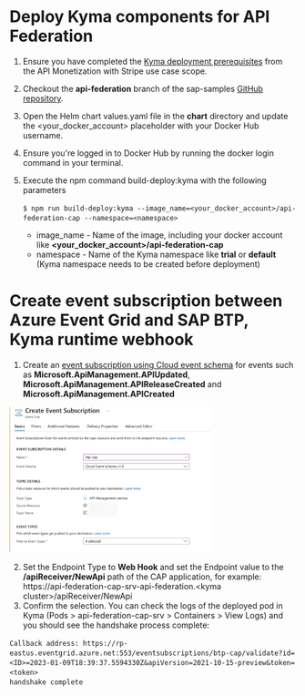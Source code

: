 # Deploy Kyma components for API Federation

1. Ensure you have completed the [Kyma deployment prerequisites](../03-APIMonetizationStripe/03-01-Deploy-kyma-components.md#prepare-the-kyma-deployment-prerequisites) from the API Monetization with Stripe use case scope.
2. Checkout the **api-federation** branch of the sap-samples [GitHub repository](https://github.com/SAP-samples/btp-create-api-integrations/tree/api-federation).
3. Open the Helm chart values.yaml file in the **chart** directory and update the <your_docker_account> placeholder with your Docker Hub username.
4. Ensure you're logged in to Docker Hub by running the docker login command in your terminal.
5. Execute the npm command build-deploy:kyma with the following parameters

    ```$ npm run build-deploy:kyma --image_name=<your_docker_account>/api-federation-cap --namespace=<namespace>```

     * image_name - Name of the image, including your docker account like **\<your_docker_account\>/api-federation-cap**
     * namespace - Name of the Kyma namespace like **trial** or **default** (Kyma namespace needs to be created before deployment)

# Create event subscription between Azure Event Grid and SAP BTP, Kyma runtime webhook

1. Create an [event subscription using Cloud event schema](https://docs.microsoft.com/en-us/azure/event-grid/event-schema-api-management?tabs=cloud-event-schema) for events such as **Microsoft.ApiManagement.APIUpdated**, **Microsoft.ApiManagement.APIReleaseCreated** and **Microsoft.ApiManagement.APICreated**

  [<img src="./img/create_event_subscription.png" width="70%">](./img/create_event_subscription.png)

2. Set the Endpoint Type to **Web Hook** and set the Endpoint value to the **/apiReceiver/NewApi** path of the CAP application, for example: https://api-federation-cap-srv-api-federation.\<kyma cluster\>/apiReceiver/NewApi
3. Confirm the selection. You can check the logs of the deployed pod in Kyma (Pods > api-federation-cap-srv > Containers > View Logs) and you should see the handshake process complete: 

  ```Callback address: https://rp-eastus.eventgrid.azure.net:553/eventsubscriptions/btp-cap/validate?id=<ID>=2023-01-09T18:39:37.5594330Z&apiVersion=2021-10-15-preview&token=<token>```<br>
  ```handshake complete```